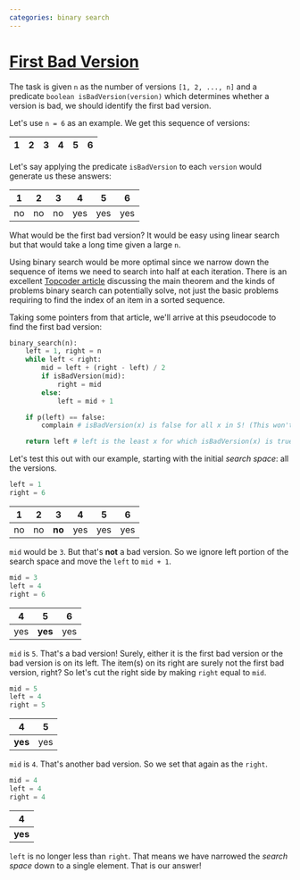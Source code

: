 ```yaml
---
categories: binary search
---
```


# [First Bad Version](https://leetcode.com/problems/first-bad-version/)

The task is given `n` as the number of versions `[1, 2, ..., n]` and a predicate `boolean isBadVersion(version)` which determines whether a version is bad, we should identify the first bad version.

Let's use `n = 6` as an example. We get this sequence of versions:

| 1 | 2 | 3 | 4 | 5 | 6 |
| - | - | - | - | - | - |

Let's say applying the predicate `isBadVersion` to each `version` would generate us these answers:

| 1 | 2 | 3 | 4 | 5 | 6 |
| - | - | - | - | - | - |
| no | no | no | yes | yes | yes |

What would be the first bad version? It would be easy using linear search but that would take a long time given a large `n`.

Using binary search would be more optimal since we narrow down the sequence of items we need to search into half at each iteration. There is an excellent [Topcoder article](https://www.topcoder.com/thrive/articles/Binary%20Search) discussing the main theorem and the kinds of problems binary search can potentially solve, not just the basic problems requiring to find the index of an item in a sorted sequence.

Taking some pointers from that article, we'll arrive at this pseudocode to find the first bad version:

```python
binary_search(n):
    left = 1, right = n
    while left < right:
        mid = left + (right - left) / 2
        if isBadVersion(mid):
            right = mid
        else:
            left = mid + 1

    if p(left) == false:
        complain # isBadVersion(x) is false for all x in S! (This won't happen)

    return left # left is the least x for which isBadVersion(x) is true
```

Let's test this out with our example, starting with the initial _search space_: all the versions. 

```python
left = 1
right = 6
```

| 1 | 2 | 3 | 4 | 5 | 6 |
| - | - | - | - | - | - |
| no | no | **no** | yes | yes | yes |

`mid` would be `3`. But that's **not** a bad version. So we ignore left portion of the search space and move the `left` to `mid + 1`.

```python
mid = 3
left = 4
right = 6
```

| 4 | 5 | 6 |
| - | - | - |
| yes | **yes** | yes |

`mid` is `5`. That's a bad version! Surely, either it is the first bad version or the bad version is on its left. The item(s) on its right are surely not the first bad version, right? So let's cut the right side by making `right` equal to `mid`.


```python
mid = 5
left = 4
right = 5
```

| 4 | 5 |
| - | - |
| **yes** | yes |

`mid` is `4`. That's another bad version. So we set that again as the `right`.

```python
mid = 4
left = 4
right = 4
```

| 4 |
| - |
| **yes** |

`left` is no longer less than `right`. That means we have narrowed the _search space_ down to a single element. That is our answer!
